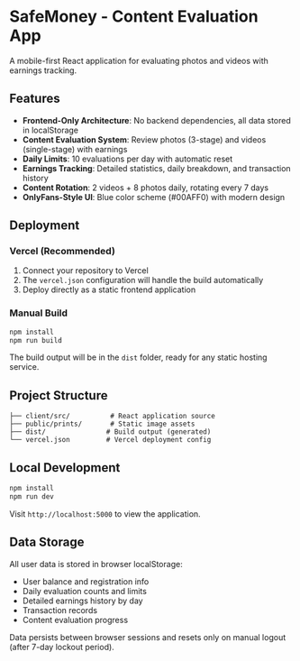 # SafeMoney - Content Evaluation App

A mobile-first React application for evaluating photos and videos with earnings tracking.

## Features

- **Frontend-Only Architecture**: No backend dependencies, all data stored in localStorage
- **Content Evaluation System**: Review photos (3-stage) and videos (single-stage) with earnings
- **Daily Limits**: 10 evaluations per day with automatic reset
- **Earnings Tracking**: Detailed statistics, daily breakdown, and transaction history
- **Content Rotation**: 2 videos + 8 photos daily, rotating every 7 days
- **OnlyFans-Style UI**: Blue color scheme (#00AFF0) with modern design

## Deployment

### Vercel (Recommended)

1. Connect your repository to Vercel
2. The `vercel.json` configuration will handle the build automatically
3. Deploy directly as a static frontend application

### Manual Build

```bash
npm install
npm run build
```

The build output will be in the `dist` folder, ready for any static hosting service.

## Project Structure

```
├── client/src/          # React application source
├── public/prints/       # Static image assets
├── dist/               # Build output (generated)
└── vercel.json         # Vercel deployment config
```

## Local Development

```bash
npm install
npm run dev
```

Visit `http://localhost:5000` to view the application.

## Data Storage

All user data is stored in browser localStorage:
- User balance and registration info
- Daily evaluation counts and limits
- Detailed earnings history by day
- Transaction records
- Content evaluation progress

Data persists between browser sessions and resets only on manual logout (after 7-day lockout period).